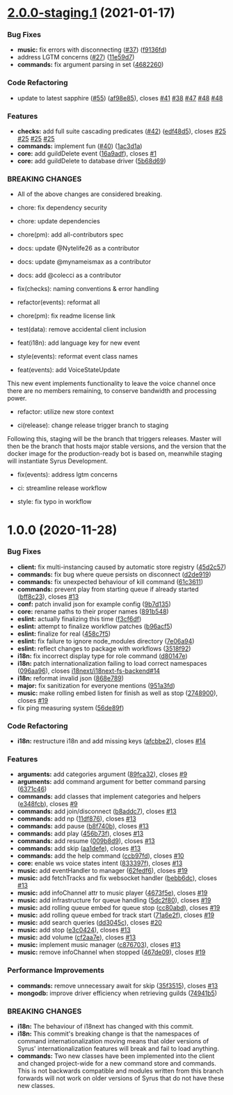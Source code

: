 # [2.0.0-staging.1](https://github.com/syrus-bot/syrus-bot/compare/v1.0.0...v2.0.0-staging.1) (2021-01-17)


### Bug Fixes

* **music:** fix errors with disconnecting ([#37](https://github.com/syrus-bot/syrus-bot/issues/37)) ([f9136fd](https://github.com/syrus-bot/syrus-bot/commit/f9136fdf058e8ef7b822e708894614def0125986))
* address LGTM concerns ([#27](https://github.com/syrus-bot/syrus-bot/issues/27)) ([11e59d7](https://github.com/syrus-bot/syrus-bot/commit/11e59d721fba1b78af160df27f001fc56a84b4cc))
* **commands:** fix argument parsing in set ([4682260](https://github.com/syrus-bot/syrus-bot/commit/4682260910805546010ac3ea532bf5c02cd942a5))


### Code Refactoring

* update to latest sapphire ([#55](https://github.com/syrus-bot/syrus-bot/issues/55)) ([af98e85](https://github.com/syrus-bot/syrus-bot/commit/af98e850af238af59c698d2de91117daa992684c)), closes [#41](https://github.com/syrus-bot/syrus-bot/issues/41) [#38](https://github.com/syrus-bot/syrus-bot/issues/38) [#47](https://github.com/syrus-bot/syrus-bot/issues/47) [#48](https://github.com/syrus-bot/syrus-bot/issues/48) [#48](https://github.com/syrus-bot/syrus-bot/issues/48)


### Features

* **checks:** add full suite cascading predicates ([#42](https://github.com/syrus-bot/syrus-bot/issues/42)) ([edf48d5](https://github.com/syrus-bot/syrus-bot/commit/edf48d5dbb8745bc23fcfc396501215e08bc7b9c)), closes [#25](https://github.com/syrus-bot/syrus-bot/issues/25) [#25](https://github.com/syrus-bot/syrus-bot/issues/25) [#25](https://github.com/syrus-bot/syrus-bot/issues/25) [#25](https://github.com/syrus-bot/syrus-bot/issues/25)
* **commands:** implement fun ([#40](https://github.com/syrus-bot/syrus-bot/issues/40)) ([1ac3d1a](https://github.com/syrus-bot/syrus-bot/commit/1ac3d1ab67664789817c6aad758553ef0e722f17))
* **core:** add guildDelete event ([16a9adf](https://github.com/syrus-bot/syrus-bot/commit/16a9adf3de09a4471bfa4e0e1ddbc05573374635)), closes [#1](https://github.com/syrus-bot/syrus-bot/issues/1)
* **core:** add guildDelete to database driver ([5b68d69](https://github.com/syrus-bot/syrus-bot/commit/5b68d69d05a19d2aba7a85eb54cd61a5107319da))


### BREAKING CHANGES

* All of the above changes are considered breaking.

* chore: fix dependency security

* chore: update dependencies

* chore(pm): add all-contributors spec

* docs: update @Nytelife26 as a contributor

* docs: update @mynameismax as a contributor

* docs: add @colecci as a contributor

* fix(checks): naming conventions & error handling

* refactor(events): reformat all

* chore(pm): fix readme license link

* test(data): remove accidental client inclusion

* feat(i18n): add language key for new event

* style(events): reformat event class names

* feat(events): add VoiceStateUpdate

This new event implements functionality to leave the voice channel once there are no members
remaining, to conserve bandwidth and processing power.

* refactor: utilize new store context

* ci(release): change release trigger branch to staging

Following this, staging will be the branch that triggers releases. Master will then be the branch
that hosts major stable versions, and the version that the docker image for the production-ready bot
is based on, meanwhile staging will instantiate Syrus Development.

* fix(events): address lgtm concerns

* ci: streamline release workflow

* style: fix typo in workflow

# 1.0.0 (2020-11-28)


### Bug Fixes

* **client:** fix multi-instancing caused by automatic store registry ([45d2c57](https://github.com/syrus-bot/syrus-bot/commit/45d2c570c305a3c985c79259d7edf68ce6ec2b92))
* **commands:** fix bug where queue persists on disconnect ([d2de919](https://github.com/syrus-bot/syrus-bot/commit/d2de919ad389c743ee2e154fbef8916c1423c3c3))
* **commands:** fix unexpected behaviour of kill command ([61c3611](https://github.com/syrus-bot/syrus-bot/commit/61c36117e5fc127522d588edb5af4b12febadadc))
* **commands:** prevent play from starting queue if already started ([bff8c23](https://github.com/syrus-bot/syrus-bot/commit/bff8c237bb8405ef8ef8954509eb4cfd4ca129b8)), closes [#13](https://github.com/syrus-bot/syrus-bot/issues/13)
* **conf:** patch invalid json for example config ([9b7d135](https://github.com/syrus-bot/syrus-bot/commit/9b7d135562c4f0cfe92673945b86e1a2e2d60982))
* **core:** rename paths to their proper names ([891b548](https://github.com/syrus-bot/syrus-bot/commit/891b548ec131a1add82df59956f903edeaf1ccc2))
* **eslint:** actually finalizing this time ([f3cf6df](https://github.com/syrus-bot/syrus-bot/commit/f3cf6df5f7d119f58e76e27fa05a6bacccff3399))
* **eslint:** attempt to finalize workflow patches ([b96acf5](https://github.com/syrus-bot/syrus-bot/commit/b96acf525a3dd857045fefc8a8aa6e567950b836))
* **eslint:** finalize for real ([458c7f5](https://github.com/syrus-bot/syrus-bot/commit/458c7f579bc28b9c29d4509817ab3001286803b0))
* **eslint:** fix failure to ignore node_modules directory ([7e06a94](https://github.com/syrus-bot/syrus-bot/commit/7e06a94c7f39bd0c4fca7a37f1672ad135f97e3a))
* **eslint:** reflect changes to package with workflows ([3518f92](https://github.com/syrus-bot/syrus-bot/commit/3518f921d1b3416196cbb463b9aa66b12ce0c5ef))
* **i18n:** fix incorrect display type for role command ([d80147e](https://github.com/syrus-bot/syrus-bot/commit/d80147e833a9b0f01c7d5ebfd59be4977ff74fb4))
* **i18n:** patch internationalization failing to load correct namespaces ([096aa96](https://github.com/syrus-bot/syrus-bot/commit/096aa96f93b780265cbdfd3a494e710e1a946791)), closes [i18next/i18next-fs-backend#14](https://github.com/i18next/i18next-fs-backend/issues/14)
* **i18n:** reformat invalid json ([868e789](https://github.com/syrus-bot/syrus-bot/commit/868e78918d565b3cf0dc82d9219806225d491aed))
* **major:** fix sanitization for everyone mentions ([951a3fd](https://github.com/syrus-bot/syrus-bot/commit/951a3fd7237c6c16cd947a999c31d501d4197b78))
* **music:** make rolling embed listen for finish as well as stop ([2748900](https://github.com/syrus-bot/syrus-bot/commit/2748900fd41642006f33df8437d246cab63e2d81)), closes [#19](https://github.com/syrus-bot/syrus-bot/issues/19)
* fix ping measuring system ([56de89f](https://github.com/syrus-bot/syrus-bot/commit/56de89fc9f34f51981c3d8b2923f98e3c839b7dc))


### Code Refactoring

* **i18n:** restructure i18n and add missing keys ([afcbbe2](https://github.com/syrus-bot/syrus-bot/commit/afcbbe2c7edce8d1509472c12d16085cd1bb5cb8)), closes [#14](https://github.com/syrus-bot/syrus-bot/issues/14)


### Features

* **arguments:** add categories argument ([89fca32](https://github.com/syrus-bot/syrus-bot/commit/89fca325170eebff70eaf379916d3c69f45a476d)), closes [#9](https://github.com/syrus-bot/syrus-bot/issues/9)
* **arguments:** add command argument for better command parsing ([6371c46](https://github.com/syrus-bot/syrus-bot/commit/6371c46141390658298e35aae23af317dcbbf353))
* **commands:** add classes that implement categories and helpers ([e348fcb](https://github.com/syrus-bot/syrus-bot/commit/e348fcba7490a336b1946db886948f636338e12a)), closes [#9](https://github.com/syrus-bot/syrus-bot/issues/9)
* **commands:** add join/disconnect ([b8addc7](https://github.com/syrus-bot/syrus-bot/commit/b8addc7cf860e6e22725d5260528a13d7939592b)), closes [#13](https://github.com/syrus-bot/syrus-bot/issues/13)
* **commands:** add np ([11df876](https://github.com/syrus-bot/syrus-bot/commit/11df876056380e8826208a6cba220152660de92d)), closes [#13](https://github.com/syrus-bot/syrus-bot/issues/13)
* **commands:** add pause ([b8f740b](https://github.com/syrus-bot/syrus-bot/commit/b8f740b7af624680bb1a19f6385cd32789bb0df0)), closes [#13](https://github.com/syrus-bot/syrus-bot/issues/13)
* **commands:** add play ([456b73f](https://github.com/syrus-bot/syrus-bot/commit/456b73fd0824395ee71c58886a029e76aeea4f2f)), closes [#13](https://github.com/syrus-bot/syrus-bot/issues/13)
* **commands:** add resume ([009b8d9](https://github.com/syrus-bot/syrus-bot/commit/009b8d9612e8bd2a99f6501f96c5c442de179a83)), closes [#13](https://github.com/syrus-bot/syrus-bot/issues/13)
* **commands:** add skip ([aa1defe](https://github.com/syrus-bot/syrus-bot/commit/aa1defecdb95efb88ea61df98591584a1b645e0d)), closes [#13](https://github.com/syrus-bot/syrus-bot/issues/13)
* **commands:** add the help command ([ccb97fd](https://github.com/syrus-bot/syrus-bot/commit/ccb97fd8c683ee050db98ced19ede9bec093f8a3)), closes [#10](https://github.com/syrus-bot/syrus-bot/issues/10)
* **core:** enable ws voice states intent ([833397f](https://github.com/syrus-bot/syrus-bot/commit/833397f3a97f2a63ed4d0d1be7c81a7eb8fc6af7)), closes [#13](https://github.com/syrus-bot/syrus-bot/issues/13)
* **music:** add eventHandler to manager ([62fedf6](https://github.com/syrus-bot/syrus-bot/commit/62fedf606ab60a60fd681dfafe633810438c0035)), closes [#19](https://github.com/syrus-bot/syrus-bot/issues/19)
* **music:** add fetchTracks and fix websocket handler ([bebb6dc](https://github.com/syrus-bot/syrus-bot/commit/bebb6dc96cd686457867ffed9789714b57c32e10)), closes [#13](https://github.com/syrus-bot/syrus-bot/issues/13)
* **music:** add infoChannel attr to music player ([4673f5e](https://github.com/syrus-bot/syrus-bot/commit/4673f5ed061d1efeafcc3206b47a634ed376bd7d)), closes [#19](https://github.com/syrus-bot/syrus-bot/issues/19)
* **music:** add infrastructure for queue handling ([5dc2f80](https://github.com/syrus-bot/syrus-bot/commit/5dc2f80a30ff62d5bb1071611cc116164a673dd3)), closes [#19](https://github.com/syrus-bot/syrus-bot/issues/19)
* **music:** add rolling queue embed for queue stop ([cc80abd](https://github.com/syrus-bot/syrus-bot/commit/cc80abdd9c6b346de674199fd33a79867a1d1905)), closes [#19](https://github.com/syrus-bot/syrus-bot/issues/19)
* **music:** add rolling queue embed for track start ([71a6e2f](https://github.com/syrus-bot/syrus-bot/commit/71a6e2f83b1926d742428a143f6d2bc29501cc0b)), closes [#19](https://github.com/syrus-bot/syrus-bot/issues/19)
* **music:** add search queries ([dd3045c](https://github.com/syrus-bot/syrus-bot/commit/dd3045c4cd913c7e381bdac32c339edf2d2ca854)), closes [#20](https://github.com/syrus-bot/syrus-bot/issues/20)
* **music:** add stop ([e3c0424](https://github.com/syrus-bot/syrus-bot/commit/e3c042448664d16f43e039b9e920bc5573ef1793)), closes [#13](https://github.com/syrus-bot/syrus-bot/issues/13)
* **music:** add volume ([cf2aa7e](https://github.com/syrus-bot/syrus-bot/commit/cf2aa7ec5ae5868daf401c7fdf66ae72c632f142)), closes [#13](https://github.com/syrus-bot/syrus-bot/issues/13)
* **music:** implement music manager ([c876703](https://github.com/syrus-bot/syrus-bot/commit/c8767031f993d2a652882f5e73d3ddef927134bd)), closes [#13](https://github.com/syrus-bot/syrus-bot/issues/13)
* **music:** remove infoChannel when stopped ([467de09](https://github.com/syrus-bot/syrus-bot/commit/467de09a7b4f93d87b426a248f90a81534004eb7)), closes [#19](https://github.com/syrus-bot/syrus-bot/issues/19)


### Performance Improvements

* **commands:** remove unnecessary await for skip ([35f3515](https://github.com/syrus-bot/syrus-bot/commit/35f3515a308844f2ace71c61ecf2ff52ba2205c1)), closes [#13](https://github.com/syrus-bot/syrus-bot/issues/13)
* **mongodb:** improve driver efficiency when retrieving guilds ([74941b5](https://github.com/syrus-bot/syrus-bot/commit/74941b508e793f36c1e6c8edd501958adec8413d))


### BREAKING CHANGES

* **i18n:** The behaviour of i18next has changed with this commit.
* **i18n:** This commit's breaking change is that the namespaces of command
internationalization moving means that older versions of Syrus' internationalization features will
break and fail to load anything.
* **commands:** Two new classes have been implemented into the client and changed project-wide for
a new command store and commands. This is not backwards compatible and modules written from this
branch forwards will not work on older versions of Syrus that do not have these new classes.
